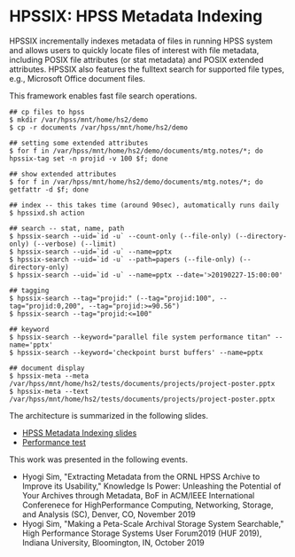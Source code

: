 # HPSSIX: HPSS Metadata Indexing

HPSSIX incrementally indexes metadata of files in running HPSS system and
allows users to quickly locate files of interest with file metadata, including
POSIX file attributes (or stat metadata) and POSIX extended attributes. HPSSIX
also features the fulltext search for supported file types, e.g., Microsoft
Office document files.

This framework enables fast file search operations.

```
## cp files to hpss
$ mkdir /var/hpss/mnt/home/hs2/demo
$ cp -r documents /var/hpss/mnt/home/hs2/demo

## setting some extended attributes
$ for f in /var/hpss/mnt/home/hs2/demo/documents/mtg.notes/*; do hpssix-tag set -n projid -v 100 $f; done

## show extended attributes
$ for f in /var/hpss/mnt/home/hs2/demo/documents/mtg.notes/*; do getfattr -d $f; done

## index -- this takes time (around 90sec), automatically runs daily
$ hpssixd.sh action

## search -- stat, name, path
$ hpssix-search --uid=`id -u` --count-only (--file-only) (--directory-only) (--verbose) (--limit)
$ hpssix-search --uid=`id -u` --name=pptx
$ hpssix-search --uid=`id -u` --path=papers (--file-only) (--directory-only)
$ hpssix-search --uid=`id -u` --name=pptx --date='>20190227-15:00:00'

## tagging
$ hpssix-search --tag="projid:" (--tag="projid:100", --tag="projid:0,200", --tag="projid:>=90.56")
$ hpssix-search --tag="projid:<=100"

## keyword
$ hpssix-search --keyword="parallel file system performance titan" --name='pptx'
$ hpssix-search --keyword='checkpoint burst buffers' --name=pptx

## document display
$ hpssix-meta --meta /var/hpss/mnt/home/hs2/tests/documents/projects/project-poster.pptx
$ hpssix-meta --text /var/hpss/mnt/home/hs2/tests/documents/projects/project-poster.pptx
```

The architecture is summarized in the following slides.

* [HPSS Metadata Indexing slides](https://drive.google.com/file/d/13T_HOQbkeJbNtdTiP2Xr5OMhA1d2HKED/view?usp=sharing)
* [Performance test](https://docs.google.com/presentation/d/1a6zdbaiwfsCqKLf3YJ9bEb0zQhlctn3s6l8WdPeVzZQ/edit?usp=sharing)

This work was presented in the following events.

* Hyogi Sim, "Extracting Metadata from the ORNL HPSS Archive to Improve its
Usability," Knowledge Is Power: Unleashing the Potential of Your Archives
through Metadata, BoF in ACM/IEEE International Conferenece for HighPerformance
Computing, Networking, Storage, and Analysis (SC), Denver, CO, November 2019
* Hyogi Sim, "Making a Peta-Scale Archival Storage System Searchable,"
High Performance Storage Systems User Forum2019 (HUF 2019),
Indiana University, Bloomington, IN, October 2019

